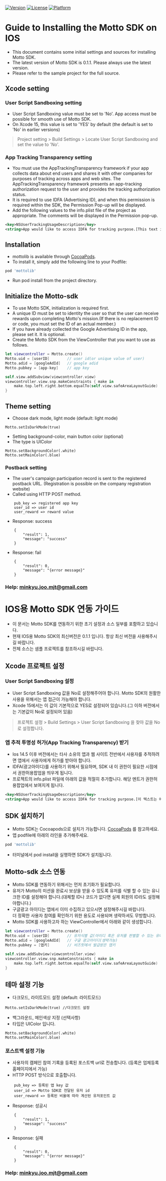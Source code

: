 <!--
[![CI Status](https://img.shields.io/travis/daybreaker48/mottolib.svg?style=flat)](https://travis-ci.org/daybreaker48/mottolib)
-->
[![Version](https://img.shields.io/cocoapods/v/mottolib.svg?style=flat)](https://cocoapods.org/pods/mottolib)
[![License](https://img.shields.io/cocoapods/l/mottolib.svg?style=flat)](https://cocoapods.org/pods/mottolib)
[![Platform](https://img.shields.io/cocoapods/p/mottolib.svg?style=flat)](https://cocoapods.org/pods/mottolib)


# Guide to Installing the Motto SDK on IOS
* This document contains some initial settings and sources for installing Motto SDK.
* The latest version of Motto SDK is 0.1.1. Please always use the latest version.
* Please refer to the sample project for the full source.

## Xcode setting
### User Script Sandboxing setting
* User Script Sandboxing value must be set to 'No'. App access must be possible for smooth use of Motto SDK. 
* On Xcode 15, this value is set to 'YES' by default (the default is set to 'No' in earlier versions)
> Project setting > Build Settings > Locate User Script Sandboxing and set the value to 'No'.

### App Tracking Transparency setting
* You must use the AppTrackingTransparency framework if your app collects data about end users and shares it with other companies for purposes of tracking across apps and web sites. The AppTrackingTransparency framework presents an app-tracking authorization request to the user and provides the tracking authorization status.
* It is required to use IDFA (Advertising ID), and when this permission is required within the SDK, the Permission Pop-up will be displayed.
* Add the following values to the info.plist file of the project as appropriate. The comments will be displayed in the Permission pop-up.
```xml
<key>NSUserTrackingUsageDescription</key>
<string>App would like to access IDFA for tracking purpose.[This text is an example and is recommended to be changed as appropriate]</string>
```


## Installation 
* mottolib is available through [CocoaPods](https://cocoapods.org).
* To install it, simply add the following line to your Podfile:
```ruby
pod 'mottolib'
```
* Run pod install from the project directory.

## Initialize the Motto-sdk
* To use Motto SDK, initialization is required first.
* A unique ID must be set to identity the user so that the user can receive rewards upon completing Motto's mission.(If there is no replacement ID or code, you must set the ID of an actual member.)
* If you have already collected the Google Advertising ID in the app, please set it. It is optional.
* Create the Motto SDK from the ViewController that you want to use as follows.
```swift
let viewcontroller = Motto.create()
Motto.uid = [userID]        // user id(or unique value of user)
Motto.adid = [googleAdId]   // google adid
Motto.pubkey = [app-key]    // app key   

self.view.addSubview(viewcontroller.view)        
viewcontroller.view.snp.makeConstraints { make in
    make.top.left.right.bottom.equalTo(self.view.safeAreaLayoutGuide)
}      
```

## Theme setting
* Choose dark mode, light mode (default: light mode)
```swift
Motto.setIsDarkMode(true)
```
* Setting background-color, main button color (optional)
* The type is UIColor
```swift
Motto.setBackgroundColor(.white)
Motto.setMainColor(.blue)
```

### Postback setting
* The user's campaign participation record is sent to the registered postback URL. (Registration is possible on the company registration website)
* Called using HTTP POST method.
```xml
    pub_key => registered app key
    user_id => user id
    user_reward => reward value
```
* Response: success
```xml
    {
        "result": 1,
        "message": "success"
    }
```
* Response: fail
```xml
    {
        "result": 0,
        "message": "{error message}"
    }
```

### Help: minkyu.joo.mjt@gmail.com



# IOS용 Motto SDK 연동 가이드
* 이 문서는 Motto SDK를 연동하기 위한 초기 설정과 소스 일부를 포함하고 있습니다.
* 현재 IOS용 Motto SDK의 최신버전은 0.1.1 입니다. 항상 최신 버전을 사용해주시길 바랍니다.
* 전체 소스는 샘플 프로젝트를 참조하시길 바랍니다.

## Xcode 프로젝트 설정
### User Script Sandboxing 설정
* User Script Sandboxing 값을 No로 설정해주어야 합니다. Motto SDK의 원활한 사용을 위해서는 앱 접근이 가능해야 합니다. 
* Xcode 15에서는 이 값이 기본적으로 YES로 설정되어 있습니다.(그 이하 버전에서는 기본값이 No로 설정되어 있음)
> 프로젝트 설정 > Build Settings > User Script Sandboxing 을 찾아 값을 No로 설정합니다.

### 앱 추적 투명성 허가(App Tracking Transparency) 받기
* Ios 14.5 이후 버전에서는 타사 소유의 앱과 웹 사이트 전반에서 사용자를 추적하려면 앱에서 사용자에게 허가를 받아야 합니다.
* IDFA(광고아이디)를 사용하기 위해서 필요하며, SDK 내 이 권한이 필요한 시점에서 권한허용팝업을 띄우게 됩니다.
* 프로젝트의 info.plist 파일에 아래의 값을 적절히 추가합니다. 해당 멘트가 권한허용팝업에서 보여지게 됩니다.
```xml
<key>NSUserTrackingUsageDescription</key>
<string>App would like to access IDFA for tracking purpose.[이 텍스트는 예시이며, 적절히 변경하여 사용을 권장합니다]</string>
```


## SDK 설치하기
* Motto SDK는 Cocoapods으로 설치가 가능합니다. [CocoaPods](https://cocoapods.org) 를 참고하세요.
* 앱 podfile에 아래의 라인을 추가해주세요.
```ruby
pod 'mottolib'
```
* 터미널에서 pod install을 실행하면 SDK가 설치됩니다.

## Motto-sdk 소스 연동
* Motto SDK를 연동하기 위해서는 먼저 초기화가 필요합니다.
* 유저가 Motto의 미션을 완료시 보상을 받을 수 있도록 유저를 식별 할 수 있는 유니크한 ID를 설정해야 합니다.(대체할 ID나 코드가 없다면 실제 회원의 ID라도 설정해야합니다.)
* 구글광고 아이디는 앱에서 이미 수집하고 있으시면 설정해주시길 바랍니다.<br>
  더 정확한 사용자 참여를 확인하기 위한 용도로 사용되며 생략하셔도 무방합니다.
* Motto SDK를 사용하고자 하는 ViewController에서 아래와 같이 생성합니다.
```swift
let viewcontroller = Motto.create()
Motto.uid = [userID]        // 유저식별 값(아이디 혹은 유저를 판별할 수 있는 유니크한 값)
Motto.adid = [googleAdId]   // 구글 광고아이디(생략가능)
Motto.pubkey = [앱키]        // 비즈핏에서 발급받은 앱키 

self.view.addSubview(viewcontroller.view)        
viewcontroller.view.snp.makeConstraints { make in
    make.top.left.right.bottom.equalTo(self.view.safeAreaLayoutGuide)
}      
```

## 테마 설정 기능
* 다크모드, 라이트모드 설정 (default: 라이트모드)
```swift
Motto.setIsDarkMode(true) //다크모드 설정
```
* 백그라운드, 메인색상 지정 (선택사항)
* 타입은 UIColor 입니다.
```swift
Motto.setBackgroundColor(.white)
Motto.setMainColor(.blue)
```

### 포스트백 설정 기능
* 사용자의 캠페인 참여 기록을 등록된 포스트백 url로 전송합니다. (등록은 업체등록 홈페이지에서 가능)
* HTTP POST 방식으로 호출합니다.
```xml
    pub_key => 등록된 앱 key 값
    user_id => Motto SDK로 전달된 유저 id
    user_reward => 등록된 비율에 따라 계산된 유저포인트 값
```
* Response: 성공시
```xml
    {
        "result": 1,
        "message": "success"
    }
```
* Response: 실패
```xml
    {
        "result": 0,
        "message": "{error message}"
    }
```

### Help: minkyu.joo.mjt@gmail.com
